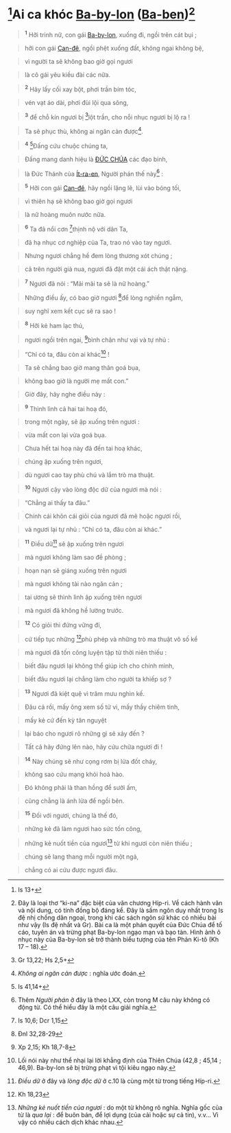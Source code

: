 # [^1@-04ddb932-098d-48c9-8f07-aefcf0f12983]Ai ca khóc [Ba-by-lon]() ([Ba-ben]())[^1-04ddb932-098d-48c9-8f07-aefcf0f12983]

> <sup><b>1</b></sup> Hỡi trinh nữ, con gái [Ba-by-lon](), xuống đi, ngồi trên cát bụi ;
>


> hỡi con gái [Can-đê](), ngồi phệt xuống đất, không ngai không bệ,
>


> vì người ta sẽ không bao giờ gọi ngươi
>


> là cô gái yêu kiều đài các nữa.
>


> <sup><b>2</b></sup> Hãy lấy cối xay bột, phơi trần bím tóc,
>


> vén vạt áo dài, phơi đùi lội qua sông,
>


> <sup><b>3</b></sup> để chỗ kín ngươi bị [^2@-04ddb932-098d-48c9-8f07-aefcf0f12983]lột trần, cho nỗi nhục ngươi bị lộ ra !
>


> Ta sẽ phục thù, không ai ngăn cản được[^2-04ddb932-098d-48c9-8f07-aefcf0f12983].
>


> <sup><b>4</b></sup> [^3@-04ddb932-098d-48c9-8f07-aefcf0f12983]Đấng cứu chuộc chúng ta,
>


> Đấng mang danh hiệu là [ĐỨC CHÚA]() các đạo binh,
>


> là Đức Thánh của [Ít-ra-en](), Người phán thế này[^3-04ddb932-098d-48c9-8f07-aefcf0f12983] :
>


> <sup><b>5</b></sup> Hỡi con gái [Can-đê](), hãy ngồi lặng lẽ, lùi vào bóng tối,
>


> vì thiên hạ sẽ không bao giờ gọi ngươi
>


> là nữ hoàng muôn nước nữa.
>


> <sup><b>6</b></sup> Ta đã nổi cơn [^4@-04ddb932-098d-48c9-8f07-aefcf0f12983]thịnh nộ với dân Ta,
>


> đã hạ nhục cơ nghiệp của Ta, trao nó vào tay ngươi.
>


> Nhưng ngươi chẳng hề đem lòng thương xót chúng ;
>


> cả trên người già nua, ngươi đã đặt một cái ách thật nặng.
>


> <sup><b>7</b></sup> Ngươi đã nói : “Mãi mãi ta sẽ là nữ hoàng.”
>


> Những điều ấy, có bao giờ ngươi [^5@-04ddb932-098d-48c9-8f07-aefcf0f12983]để lòng nghiền ngẫm,
>


> suy nghĩ xem kết cục sẽ ra sao !
>


> <sup><b>8</b></sup> Hỡi kẻ ham lạc thú,
>


> ngươi ngồi trên ngai, [^6@-04ddb932-098d-48c9-8f07-aefcf0f12983]bình chân như vại và tự nhủ :
>


> “Chỉ có ta, đâu còn ai khác[^4-04ddb932-098d-48c9-8f07-aefcf0f12983] !
>


> Ta sẽ chẳng bao giờ mang thân goá bụa,
>


> không bao giờ là người mẹ mất con.”
>


> Giờ đây, hãy nghe điều này :
>


> <sup><b>9</b></sup> Thình lình cả hai tai hoạ đó,
>


> trong một ngày, sẽ ập xuống trên ngươi :
>


> vừa mất con lại vừa goá bụa.
>


> Chưa hết tai hoạ này đã đến tai hoạ khác,
>


> chúng ập xuống trên ngươi,
>


> dù ngươi cao tay phù chú và lắm trò ma thuật.
>


> <sup><b>10</b></sup> Ngươi cậy vào lòng độc dữ của ngươi mà nói :
>


> “Chẳng ai thấy ta đâu.”
>


> Chính cái khôn cái giỏi của ngươi đã mê hoặc ngươi rồi,
>


> và ngươi lại tự nhủ : “Chỉ có ta, đâu còn ai khác.”
>


> <sup><b>11</b></sup> Điều dữ[^5-04ddb932-098d-48c9-8f07-aefcf0f12983] sẽ ập xuống trên ngươi
>


> mà ngươi không làm sao đề phòng ;
>


> hoạn nạn sẽ giáng xuống trên ngươi
>


> mà ngươi không tài nào ngăn cản ;
>


> tai ương sẽ thình lình ập xuống trên ngươi
>


> mà ngươi đã không hề lường trước.
>


> <sup><b>12</b></sup> Có giỏi thì đứng vững đi,
>


> cứ tiếp tục những [^7@-04ddb932-098d-48c9-8f07-aefcf0f12983]phù phép và những trò ma thuật vô số kể
>


> mà ngươi đã tốn công luyện tập từ thời niên thiếu :
>


> biết đâu ngươi lại không thể giúp ích cho chính mình,
>


> biết đâu ngươi lại chẳng làm cho người ta khiếp sợ ?
>


> <sup><b>13</b></sup> Ngươi đã kiệt quệ vì trăm mưu nghìn kế.
>


> Đâu cả rồi, mấy ông xem số tử vi, mấy thầy chiêm tinh,
>


> mấy kẻ cứ đến kỳ tân nguyệt
>


> lại báo cho ngươi rõ những gì sẽ xảy đến ?
>


> Tất cả hãy đứng lên nào, hãy cứu chữa ngươi đi !
>


> <sup><b>14</b></sup> Này chúng sẽ như cọng rơm bị lửa đốt cháy,
>


> không sao cứu mạng khỏi hoả hào.
>


> Đó không phải là than hồng để sưởi ấm,
>


> cũng chẳng là ánh lửa để ngồi bên.
>


> <sup><b>15</b></sup> Đối với ngươi, chúng là thế đó,
>


> những kẻ đã làm ngươi hao sức tốn công,
>


> những kẻ nuốt tiền của ngươi[^6-04ddb932-098d-48c9-8f07-aefcf0f12983] từ khi ngươi còn niên thiếu ;
>


> chúng sẽ lang thang mỗi người một ngả,
>


> chẳng có ai cứu được ngươi đâu.
>

[^1-04ddb932-098d-48c9-8f07-aefcf0f12983]: Đây là loại thơ “ki-na” đặc biệt của văn chương Híp-ri. Về cách hành văn và nội dung, có tính đồng bộ đáng kể. Đây là sấm ngôn duy nhất trong Is đệ nhị chống dân ngoại, trong khi các sách ngôn sứ khác có nhiều bài như vậy (Is đệ nhất và Gr). Bài ca là một phán quyết của Đức Chúa để tố cáo, tuyên án và trừng phạt Ba-by-lon ngạo mạn và bạo tàn. Hình ảnh ô nhục này của Ba-by-lon sẽ trở thành biểu tượng của tên Phản Ki-tô (Kh 17 – 18).
[^2-04ddb932-098d-48c9-8f07-aefcf0f12983]: *Không ai ngăn cản được* : nghĩa ước đoán.
[^3-04ddb932-098d-48c9-8f07-aefcf0f12983]: Thêm *Người phán* ở đây là theo LXX, còn trong M câu này không có động từ. Có thể hiểu đây là một câu giải nghĩa.
[^4-04ddb932-098d-48c9-8f07-aefcf0f12983]: Lối nói này như thể nhại lại lời khẳng định của Thiên Chúa (42,8 ; 45,14 ; 46,9). Ba-by-lon sẽ bị trừng phạt vì tội kiêu ngạo này.
[^5-04ddb932-098d-48c9-8f07-aefcf0f12983]: *Điều dữ* ở đây và *lòng độc dữ* ở c.10 là cùng một từ trong tiếng Híp-ri.
[^6-04ddb932-098d-48c9-8f07-aefcf0f12983]: *Những kẻ nuốt tiền của ngươi* : do một từ không rõ nghĩa. Nghĩa gốc của từ là *qua lại* : để buôn bán, để lợi dụng (của cải hoặc sự cả tin), v.v... Vì vậy có nhiều cách dịch khác nhau.
[^1@-04ddb932-098d-48c9-8f07-aefcf0f12983]: Is 13+
[^2@-04ddb932-098d-48c9-8f07-aefcf0f12983]: Gr 13,22; Hs 2,5+
[^3@-04ddb932-098d-48c9-8f07-aefcf0f12983]: Is 41,14+
[^4@-04ddb932-098d-48c9-8f07-aefcf0f12983]: Is 10,6; Dcr 1,15
[^5@-04ddb932-098d-48c9-8f07-aefcf0f12983]: Đnl 32,28-29
[^6@-04ddb932-098d-48c9-8f07-aefcf0f12983]: Xp 2,15; Kh 18,7-8
[^7@-04ddb932-098d-48c9-8f07-aefcf0f12983]: Kh 18,23